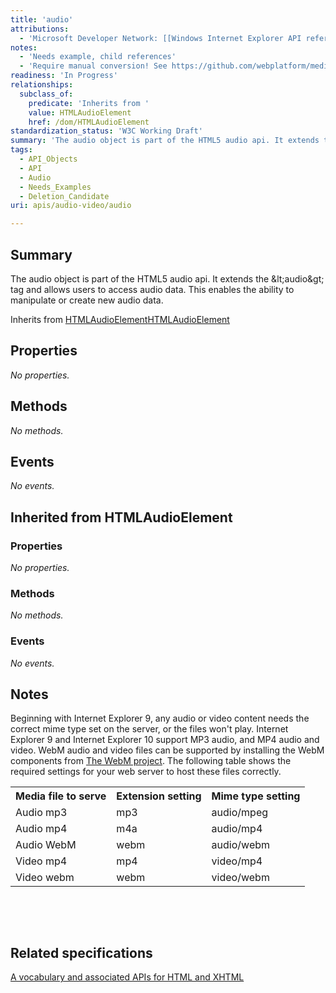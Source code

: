 ```yaml
---
title: 'audio'
attributions:
  - 'Microsoft Developer Network: [[Windows Internet Explorer API reference](http://msdn.microsoft.com/en-us/library/ie/hh828809%28v=vs.85%29.aspx) Article]'
notes:
  - 'Needs example, child references'
  - 'Require manual conversion! See https://github.com/webplatform/mediawiki-conversion/issues/24'
readiness: 'In Progress'
relationships:
  subclass_of:
    predicate: 'Inherits from '
    value: HTMLAudioElement
    href: /dom/HTMLAudioElement
standardization_status: 'W3C Working Draft'
summary: 'The audio object is part of the HTML5 audio api. It extends the &lt;audio&gt; tag and allows users to access audio data. This enables the ability to manipulate or create new audio data.'
tags:
  - API_Objects
  - API
  - Audio
  - Needs_Examples
  - Deletion_Candidate
uri: apis/audio-video/audio

---
```

<p>
</p>
<h2>Summary</h2>
<p>
The audio object is part of the HTML5 audio api. It extends the &amp;lt;audio&amp;gt; tag and allows users to access audio data. This enables the ability to manipulate or create new audio data.</p><p>Inherits from <a href="/dom/HTMLAudioElement">HTMLAudioElement</a><a href="/dom/HTMLAudioElement">HTMLAudioElement</a>
</p>
<h2>Properties</h2>
<p><i>No properties.</i>
</p>
<h2>Methods</h2>
<p><i>No methods.</i>
</p>
<h2>Events</h2>
<p><i>No events.</i>
</p>
<h2>Inherited from HTMLAudioElement</h2>
<h3>Properties</h3>
<p><i>No properties.</i>
</p>
<h3>Methods</h3>
<p><i>No methods.</i>
</p>
<h3>Events</h3>
<p><i>No events.</i>
</p>

<h2>Notes</h2>
<p>Beginning with Internet Explorer 9, any audio or video content needs  the correct mime type set on the server, or the files won't play. Internet Explorer 9 and  Internet Explorer 10 support MP3 audio, and  MP4 audio and video. WebM audio and video files can be supported by installing the WebM components from <a rel="nofollow" class="external text" href="http://go.microsoft.com/fwlink/p/?LinkID=218894">The WebM project</a>. The following table shows the required settings for your web server to host these files correctly.
</p>
<table class="wikitable"><tr><th>Media file to serve
</th>
<th>Extension setting
</th>
<th>Mime type setting
</th></tr><tr><td>Audio mp3
</td>
<td>mp3
</td>
<td>audio/mpeg
</td></tr><tr><td>Audio mp4
</td>
<td>m4a
</td>
<td>audio/mp4
</td></tr><tr><td>Audio WebM
</td>
<td>webm
</td>
<td>audio/webm
</td></tr><tr><td>Video mp4
</td>
<td>mp4
</td>
<td>video/mp4
</td></tr><tr><td>Video webm
</td>
<td>webm
</td>
<td>video/webm
</td></tr></table><p> 
</p><p><br/></p>
<h2>Related specifications</h2>

<dl><dt><a rel="nofollow" class="external text" href="http://www.w3.org/TR/html5/embedded-content-0.html#the-audio-element">A vocabulary and associated APIs for HTML and XHTML</a></dt>
  <dd/>
</dl><p><br/></p><p><br/></p><p><br/></p><p><br/></p>

<p><br/></p>

